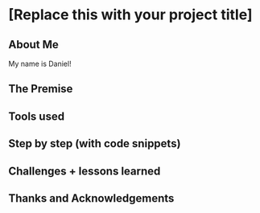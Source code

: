 # [Replace this with your project title]

## About Me
My name is Daniel! 

## The Premise

## Tools used

## Step by step (with code snippets)

## Challenges + lessons learned

## Thanks and Acknowledgements
